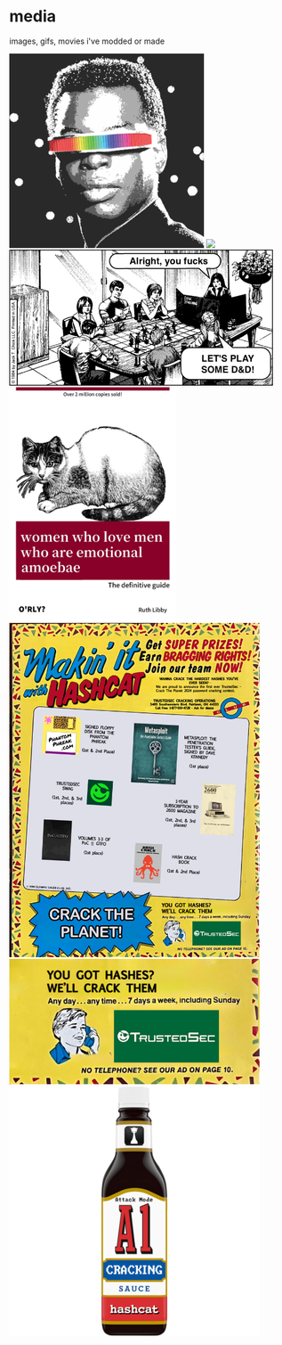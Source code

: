 # media
images, gifs, movies i've modded or made


<img src="nyxgeek-geordi1.png" width="350"/>

<img src="obey_ai_nyxgeek.gif" width="500"/>

<img src="play_dnd.gif"/>

<img src="women_who_love_men_ruth_libby.png" width="300"/>

<img src="making_it_with_hashcat_ctp24.png" width="450"/>

<img src="trustedsec_cracktheplanet2024.png" width="450"/>

<img src="A1Cracking_V2.png" width="450"/>
